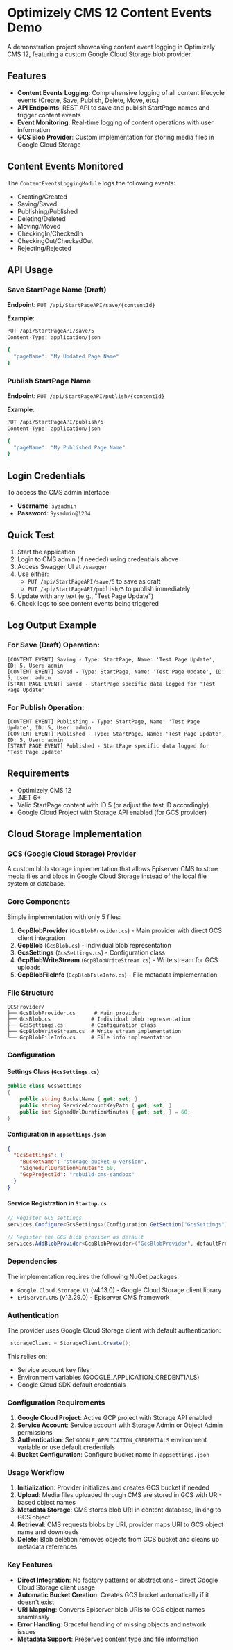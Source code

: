 # Optimizely CMS 12 Content Events Demo

A demonstration project showcasing content event logging in Optimizely CMS 12, featuring a custom Google Cloud Storage blob provider.

## Features

- **Content Events Logging**: Comprehensive logging of all content lifecycle events (Create, Save, Publish, Delete, Move, etc.)
- **API Endpoints**: REST API to save and publish StartPage names and trigger content events
- **Event Monitoring**: Real-time logging of content operations with user information
- **GCS Blob Provider**: Custom implementation for storing media files in Google Cloud Storage

## Content Events Monitored

The `ContentEventsLoggingModule` logs the following events:
- Creating/Created
- Saving/Saved
- Publishing/Published
- Deleting/Deleted
- Moving/Moved
- CheckingIn/CheckedIn
- CheckingOut/CheckedOut
- Rejecting/Rejected

## API Usage

### Save StartPage Name (Draft)
**Endpoint**: `PUT /api/StartPageAPI/save/{contentId}`

**Example**:
```bash
PUT /api/StartPageAPI/save/5
Content-Type: application/json

{
  "pageName": "My Updated Page Name"
}
```

### Publish StartPage Name
**Endpoint**: `PUT /api/StartPageAPI/publish/{contentId}`

**Example**:
```bash
PUT /api/StartPageAPI/publish/5
Content-Type: application/json

{
  "pageName": "My Published Page Name"
}
```

## Login Credentials

To access the CMS admin interface:
- **Username**: `sysadmin`
- **Password**: `Sysadmin@1234`

## Quick Test

1. Start the application
2. Login to CMS admin (if needed) using credentials above
3. Access Swagger UI at `/swagger`
4. Use either:
   - `PUT /api/StartPageAPI/save/5` to save as draft
   - `PUT /api/StartPageAPI/publish/5` to publish immediately
5. Update with any text (e.g., "Test Page Update")
6. Check logs to see content events being triggered

## Log Output Example

### For Save (Draft) Operation:
```
[CONTENT EVENT] Saving - Type: StartPage, Name: 'Test Page Update', ID: 5, User: admin
[CONTENT EVENT] Saved - Type: StartPage, Name: 'Test Page Update', ID: 5, User: admin
[START PAGE EVENT] Saved - StartPage specific data logged for 'Test Page Update'
```

### For Publish Operation:
```
[CONTENT EVENT] Publishing - Type: StartPage, Name: 'Test Page Update', ID: 5, User: admin
[CONTENT EVENT] Published - Type: StartPage, Name: 'Test Page Update', ID: 5, User: admin
[START PAGE EVENT] Published - StartPage specific data logged for 'Test Page Update'
```

## Requirements

- Optimizely CMS 12
- .NET 6+
- Valid StartPage content with ID 5 (or adjust the test ID accordingly)
- Google Cloud Project with Storage API enabled (for GCS provider)

## Cloud Storage Implementation

### GCS (Google Cloud Storage) Provider

A custom blob storage implementation that allows Episerver CMS to store media files and blobs in Google Cloud Storage instead of the local file system or database.

### Core Components

Simple implementation with only 5 files:

1. **GcpBlobProvider** (`GcsBlobProvider.cs`) - Main provider with direct GCS client integration
2. **GcpBlob** (`GcsBlob.cs`) - Individual blob representation  
3. **GcsSettings** (`GcsSettings.cs`) - Configuration class
4. **GcpBlobWriteStream** (`GcpBlobWriteStream.cs`) - Write stream for GCS uploads
5. **GcpBlobFileInfo** (`GcpBlobFileInfo.cs`) - File metadata implementation

### File Structure

```
GCSProvider/
├── GcsBlobProvider.cs      # Main provider
├── GcsBlob.cs             # Individual blob representation
├── GcsSettings.cs         # Configuration class
├── GcpBlobWriteStream.cs  # Write stream implementation
└── GcpBlobFileInfo.cs     # File info implementation
```

### Configuration

#### Settings Class (`GcsSettings.cs`)
```csharp
public class GcsSettings
{
    public string BucketName { get; set; }
    public string ServiceAccountKeyPath { get; set; }
    public int SignedUrlDurationMinutes { get; set; } = 60;
}
```

#### Configuration in `appsettings.json`
```json
{
  "GcsSettings": {
    "BucketName": "storage-bucket-u-version",
    "SignedUrlDurationMinutes": 60,
    "GcpProjectId": "rebuild-cms-sandbox"
  }
}
```

#### Service Registration in `Startup.cs`
```csharp
// Register GCS settings
services.Configure<GcsSettings>(Configuration.GetSection("GcsSettings"));

// Register the GCS blob provider as default
services.AddBlobProvider<GcpBlobProvider>("GcsBlobProvider", defaultProvider: true);
```

### Dependencies

The implementation requires the following NuGet packages:
- `Google.Cloud.Storage.V1` (v4.13.0) - Google Cloud Storage client library
- `EPiServer.CMS` (v12.29.0) - Episerver CMS framework

### Authentication

The provider uses Google Cloud Storage client with default authentication:
```csharp
_storageClient = StorageClient.Create();
```

This relies on:
- Service account key files
- Environment variables (GOOGLE_APPLICATION_CREDENTIALS)
- Google Cloud SDK default credentials

### Configuration Requirements

1. **Google Cloud Project**: Active GCP project with Storage API enabled
2. **Service Account**: Service account with Storage Admin or Object Admin permissions
3. **Authentication**: Set `GOOGLE_APPLICATION_CREDENTIALS` environment variable or use default credentials
4. **Bucket Configuration**: Configure bucket name in `appsettings.json`

### Usage Workflow

1. **Initialization**: Provider initializes and creates GCS bucket if needed
2. **Upload**: Media files uploaded through CMS are stored in GCS with URI-based object names
3. **Metadata Storage**: CMS stores blob URI in content database, linking to GCS object
4. **Retrieval**: CMS requests blobs by URI, provider maps URI to GCS object name and downloads
5. **Delete**: Blob deletion removes objects from GCS bucket and cleans up metadata references

### Key Features

- **Direct Integration**: No factory patterns or abstractions - direct Google Cloud Storage client usage
- **Automatic Bucket Creation**: Creates GCS bucket automatically if it doesn't exist
- **URI Mapping**: Converts Episerver blob URIs to GCS object names seamlessly
- **Error Handling**: Graceful handling of missing objects and network issues
- **Metadata Support**: Preserves content type and file information